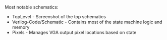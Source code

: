 Most notable schematics:
* TopLevel - Screenshot of the top schematics
* Verilog-Code/Schematic - Contains most of the state machine logic and memory
* Pixels - Manages VGA output pixel locations based on state
